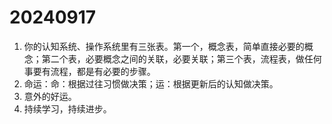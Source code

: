 # 20240917

1. 你的认知系统、操作系统里有三张表。第一个，概念表，简单直接必要的概念；第二个表，必要概念之间的关联，必要关联；第三个表，流程表，做任何事要有流程，都是有必要的步骤。
2. 命运：命：根据过往习惯做决策；运：根据更新后的认知做决策。
3. 意外的好运。
4. 持续学习，持续进步。